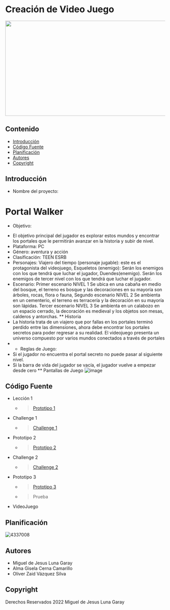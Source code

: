 # Creación de Video Juego
<p align="center">
    <img src="https://wallpapers.com/images/featured/juegos-indie-pusr8rco8kl3irzi.jpg" alt="Logo" width=1200 height=300>

 


## Contenido

- [Introducción](#introducción)
- [Código Fuente](#código-fuente)
- [Planificación](#planificación)
- [Autores](#autores)
- [Copyright](#copyright)


## Introducción

* Nombre del proyecto:
# Portal Walker
* Objetivo:
- El objetivo principal del jugador es explorar estos mundos y encontrar los portales que le permitirán avanzar en la historia y subir de nivel.
- Plataforma: PC
- Género: aventura y acción
- Clasificación: TEEN ESRB
- Personajes: Viajero del tiempo (personaje jugable): este es el protagonista del videojuego, Esqueletos (enemigo): Serán los enemigos con los que tendrá que luchar el jugador, Duendes(enemigo). Serán los enemigos de tercer nivel con los que tendrá que luchar el jugador.
- Escenario: Primer escenario  NIVEL 1 Se ubica en una cabaña en medio del bosque, el terreno es bosque y las decoraciones en su mayoría son árboles, rocas, flora o fauna, Segundo  escenario  NIVEL 2 Se ambienta en un cementerio, el terreno es terracería y la decoración en su mayoría son lápidas. Tercer  escenario  NIVEL 3 Se ambienta en un calabozo en un espacio cerrado, la decoración es medieval y los objetos son mesas, calderos y antorchas.
  ** Historia
- La historia trata de un viajero que por fallas en los portales terminó perdido entre las dimensiones, ahora debe encontrar los portales secretos para poder regresar a su realidad. El videojuego presenta un universo compuesto por varios mundos conectados a través de portales
-
  * Reglas de Juego:
- Si el jugador no encuentra el portal secreto no puede pasar al siguiente nivel.
- Si la barra de vida del jugador se vacía, el jugador vuelve a empezar desde cero
** Pantallas de Juego
![image](https://github.com/user-attachments/assets/41b26e71-88ce-4ea7-9d75-38914f73e8aa)


## Código Fuente

* Lección 1
  * >  <a href="https://drive.google.com/file/d/17IxvWxJObwsvq02Ht-6V-bnZ-4a1sC40/view?usp=drive_link">Prototipo 1</a>
* Challenge 1
  * >  <a href="https://drive.google.com/file/d/11kFGJDy_etCiP7dCNBik-ZmwWEEY3RKS/view?usp=drive_link">Challenge 1</a>
* Prototipo 2
  * >  <a href="https://drive.google.com/file/d/18UjhSfKd0Y1oxw8_7ZXGOgIPwQZAq3AK/view?usp=drive_link">Prototipo 2</a>
* Challenge 2
  * > <a href="https://drive.google.com/file/d/1jDBD_VVNZJF63cqn8Ck2VcDkyR0POD-Z/view?usp=drive_link">Challenge 2</a>
* Prototipo 3
  * > <a href="https://drive.google.com/file/d/1MiER_Ss-RNnXHqOWTujCMMExQ6XuHK3K/view?usp=drive_link">Prototipo 3</a>
  * > Prueba
* VideoJuego

## Planificación

![4337008](https://user-images.githubusercontent.com/8560750/195951617-083a7e4d-323d-47b5-8e5e-529ded31bc06.jpg)

## Autores
* Miguel de Jesus Luna Garay
* Alma Gisela Cerna Camarillo
* Oliver Zaid Vázquez Silva

## Copyright
Derechos Reservados 2022
Miguel de Jesus Luna Garay
